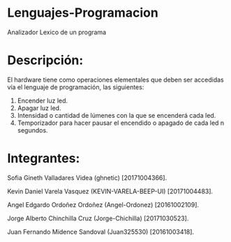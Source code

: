 # Lenguajes-Programacion
Analizador Lexico de un programa

# Descripción:
El hardware tiene como operaciones elementales que deben ser accedidas vía el lenguaje de
programación, las siguientes:
1. Encender luz led.
2. Apagar luz led.
3. Intensidad o cantidad de lúmenes con la que se encenderá cada led.
4. Temporizador para hacer pausar el encendido o apagado de cada led n segundos.

# Integrantes:
Sofia Gineth Valladares Videa (ghnetic) [20171004366].

Kevin Daniel Varela Vasquez (KEVIN-VARELA-BEEP-UI) [20171004483].

Angel Edgardo Ordoñez Ordoñez (Angel-Ordonez) [20161002109].

Jorge Alberto Chinchilla Cruz (Jorge-Chichilla) [20171030523].

Juan Fernando Midence Sandoval (Juan325530) [20161003418].
